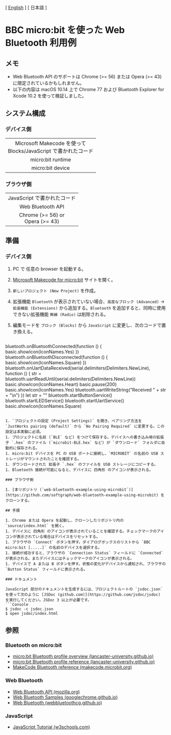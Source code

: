 [ [English](README.md) ] [ 日本語 ]

# BBC micro:bit を使った Web Bluetooth 利用例

## メモ

+ Web Bluetooth API のサポートは Chrome (>= 56) または Opera (>= 43) に限定されているかもしれません。
+ 以下の内容は macOS 10.14 上で Chrome 77 および Bluetooth Explorer for Xcode 10.2 を使って検証しました。

## システム構成

### デバイス側

<table>
<tr>
<td align="center">
	Microsoft Makecode を使って <br>
	Blocks/JavaScript で書かれたコード
	</td>
	</tr>
<tr>
<td align="center">
	micro:bit runtime
	</td>
	</tr>
<tr>
<td align="center">
	micro:bit device
	</td>
	</tr>
	</table>

### ブラウザ側

<table>
<tr>
<td align="center">
	JavaScript で書かれたコード
	</td>
	</tr>
<tr>
<td align="center">
	Web Bluetooth API
	</td>
	</tr>
<tr>
<td align="center">
	Chrome (>= 56) or <br>
	Opera (>= 43)
	</td>
	</tr>
	</table>

## 準備

### デバイス側

1. PC で 任意の browser を起動する。
1. [Microsoft Makecode for micro:bit](https://makecode.microbit.org/) サイトを開く。
1. `新しいプロジェクト (New Project)` を作成。
1. 拡張機能 `Bluetooth` が表示されていない場合、`高度なブロック (Advanced)` → `拡張機能 (Extensions)` から追加する。`Bluetooth` を追加すると、同時に使用できない拡張機能 `無線 (Radio)` は削除される。
1. 編集モードを `ブロック (Blocks)` から `JavaScript` に変更し、次のコードで置き換える。

	```javascript
bluetooth.onBluetoothConnected(function () {
    basic.showIcon(IconNames.Yes)
})
bluetooth.onBluetoothDisconnected(function () {
    basic.showIcon(IconNames.Square)
})
bluetooth.onUartDataReceived(serial.delimiters(Delimiters.NewLine), function () {
    str = bluetooth.uartReadUntil(serial.delimiters(Delimiters.NewLine))
    basic.showIcon(IconNames.Heart)
    basic.pause(200)
    basic.showIcon(IconNames.Yes)
    bluetooth.uartWriteString("Received " + str + "\n")
})
let str = ""
bluetooth.startButtonService()
bluetooth.startLEDService()
bluetooth.startUartService()
basic.showIcon(IconNames.Square)
```

1. `プロジェクトの設定 (Project Settings)` を開き、ペアリング方法を `JustWorks pairing (default)` から `No Pairing Required` に変更する。この設定は本実験に必須。
1. プロジェクトに名前 (`BLE` など) をつけて保存する。デバイスへの書き込み用の拡張子 `.hex` のファイル (`microbit-BLE.hex` など) が `ダウンロード` フォルダに自動的に保存される。
1. micro:bit デバイスを PC の USB ポートに接続し、`MICROBIT` の名前の USB ストレージがマウントされたことを確認する。
1. ダウンロードされた 拡張子 `.hex` のファイルを USB ストレージにコピーする。
1. Bluetooth 接続が可能になると、デバイスに 四角形 のアイコンが表示される。

### ブラウザ側

1. [本リポジトリ (`web-bluetooth-example-using-microbit`)](https://github.com/softgraph/web-bluetooth-example-using-microbit) をクローンする。

## 手順

1. Chrome または Opera を起動し、クローンしたリポジトリ内の `source/index.html` を開く。
1. デバイスに 四角形 のアイコンが表示されていることを確認する。チェックマークのアイコンが表示されている場合はデバイスをリセットする。
1. ブラウザの `Connect` ボタンを押す。ダイアログボックスのリストから `BBC micro:bit [.....]` の名前のデバイスを選択する。
1. 接続が成功すると、ブラウザの `Connection Status` フィールドに `Connected` が表示される。またデバイスにはチェックマークのアイコンが表示される。
1. デバイスで A または B ボタンを押す。状態の変化がデバイスから通知され、ブラウザの `Button Status` フィールドに表示される。

### ドキュメント

JavaScript 部分のドキュメントを生成するには、プロジェクトルートの `jsdoc.json` を使って次のように [JSDoc (github.com)](https://github.com/jsdoc/jsdoc) を実行してください。JSDoc 3 以上が必要です。
```Console
$ jsdoc -c jsdoc.json
$ open jsdoc/index.html
```

## 参照

### Bluetooth on micro:bit

+ [micro:bit Bluetooth profile overview (lancaster-university.github.io)](https://lancaster-university.github.io/microbit-docs/ble/profile/)
+ [micro:bit Bluetooth profile reference (lancaster-university.github.io)](https://lancaster-university.github.io/microbit-docs/resources/bluetooth/bluetooth_profile.html)
+ [MakeCode Bluetooth reference (makecode.microbit.org)](https://makecode.microbit.org/reference/bluetooth)

### Web Bluetooth

+ [Web Bluetooth API (mozilla.org)](https://developer.mozilla.org/en-US/docs/Web/API/Web_Bluetooth_API)
+ [Web Bluetooth Samples (googlechrome.github.io)](https://googlechrome.github.io/samples/web-bluetooth/)
+ [Web Bluetooth (webbluetoothcg.github.io)](https://webbluetoothcg.github.io/web-bluetooth/)

### JavaScript

+ [JavaScript Tutorial (w3schools.com)](https://www.w3schools.com/js/)
